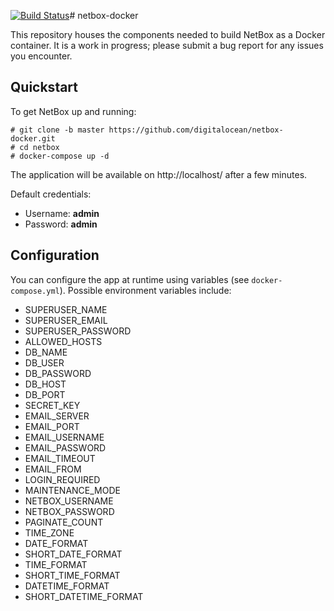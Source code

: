 [![Build Status](https://travis-ci.org/Vertikar/netbox-docker.svg?branch=master)](https://travis-ci.org/Vertikar/netbox-docker)# netbox-docker

This repository houses the components needed to build NetBox as a Docker container. It is a work in progress; please submit a bug report for any issues you encounter.

## Quickstart

To get NetBox up and running:

```
# git clone -b master https://github.com/digitalocean/netbox-docker.git
# cd netbox
# docker-compose up -d
```

The application will be available on http://localhost/ after a few minutes.

Default credentials:

* Username: **admin**
* Password: **admin**

## Configuration

You can configure the app at runtime using variables (see `docker-compose.yml`). Possible environment variables include:

* SUPERUSER_NAME
* SUPERUSER_EMAIL
* SUPERUSER_PASSWORD
* ALLOWED_HOSTS
* DB_NAME
* DB_USER
* DB_PASSWORD
* DB_HOST
* DB_PORT
* SECRET_KEY
* EMAIL_SERVER
* EMAIL_PORT
* EMAIL_USERNAME
* EMAIL_PASSWORD
* EMAIL_TIMEOUT
* EMAIL_FROM
* LOGIN_REQUIRED
* MAINTENANCE_MODE
* NETBOX_USERNAME
* NETBOX_PASSWORD
* PAGINATE_COUNT
* TIME_ZONE
* DATE_FORMAT
* SHORT_DATE_FORMAT
* TIME_FORMAT
* SHORT_TIME_FORMAT
* DATETIME_FORMAT
* SHORT_DATETIME_FORMAT
